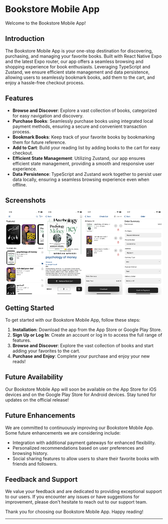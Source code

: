 # Bookstore Mobile App

Welcome to the Bookstore Mobile App!

## Introduction

The Bookstore Mobile App is your one-stop destination for discovering, purchasing, and managing your favorite books. Built with React Native Expo and the latest Expo router, our app offers a seamless browsing and shopping experience for book enthusiasts. Leveraging TypeScript and Zustand, we ensure efficient state management and data persistence, allowing users to seamlessly bookmark books, add them to the cart, and enjoy a hassle-free checkout process.

## Features

- **Browse and Discover**: Explore a vast collection of books, categorized for easy navigation and discovery.
- **Purchase Books**: Seamlessly purchase books using integrated local payment methods, ensuring a secure and convenient transaction process.
- **Bookmark Books**: Keep track of your favorite books by bookmarking them for future reference.
- **Add to Cart**: Build your reading list by adding books to the cart for easy checkout.
- **Efficient State Management**: Utilizing Zustand, our app ensures efficient state management, providing a smooth and responsive user experience.
- **Data Persistence**: TypeScript and Zustand work together to persist user data locally, ensuring a seamless browsing experience even when offline.

## Screenshots

<div style="display: flex; justify-content: space-between;">
    <img src="assets/screenshot1.png" alt="Screenshot 1" style="width: 25%;">
    <img src="assets/screenshot2.png" alt="Screenshot 2" style="width: 25%;">
    <img src="assets/screenshot3.png" alt="Screenshot 3" style="width: 25%;">
    <img src="assets/screenshot4.png" alt="Screenshot 4" style="width: 25%;">
</div>

## Getting Started

To get started with our Bookstore Mobile App, follow these steps:

1. **Installation**: Download the app from the App Store or Google Play Store.
2. **Sign Up or Log In**: Create an account or log in to access the full range of features.
3. **Browse and Discover**: Explore the vast collection of books and start adding your favorites to the cart.
4. **Purchase and Enjoy**: Complete your purchase and enjoy your new reads!

## Future Availability

Our Bookstore Mobile App will soon be available on the App Store for iOS devices and on the Google Play Store for Android devices. Stay tuned for updates on the official release!

## Future Enhancements

We are committed to continuously improving our Bookstore Mobile App. Some future enhancements we are considering include:

- Integration with additional payment gateways for enhanced flexibility.
- Personalized recommendations based on user preferences and browsing history.
- Social sharing features to allow users to share their favorite books with friends and followers.

## Feedback and Support

We value your feedback and are dedicated to providing exceptional support to our users. If you encounter any issues or have suggestions for improvement, please don't hesitate to reach out to our support team.

Thank you for choosing our Bookstore Mobile App. Happy reading!

---
